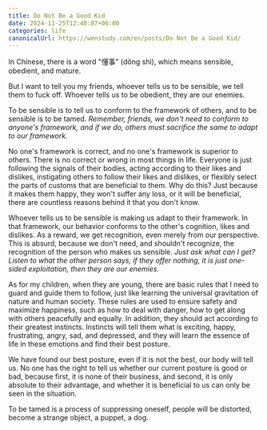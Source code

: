 ```yaml
---
title: Do Not Be a Good Kid
date: 2024-11-25T12:40:07+06:00
categories: life
canonicalUrl: https://wenstudy.com/en/posts/Do Not Be a Good Kid/
---
```


In Chinese, there is a word "懂事" (dǒng shì), which means sensible, obedient, and mature.

But I want to tell you my friends, whoever tells us to be sensible, we tell them to fuck off. Whoever tells us to be obedient, they are our enemies.

To be sensible is to tell us to conform to the framework of others, and to be sensible is to be tamed. _Remember, friends, we don't need to conform to anyone's framework, and if we do, others must sacrifice the same to adapt to our framework._

<!--more-->

No one's framework is correct, and no one's framework is superior to others. There is no correct or wrong in most things in life. Everyone is just following the signals of their bodies, acting according to their likes and dislikes, instigating others to follow their likes and dislikes, or flexibly select the parts of customs that are beneficial to them. Why do this? Just because it makes them happy, they won't suffer any loss, or it will be beneficial, there are countless reasons behind it that you don't know.

Whoever tells us to be sensible is making us adapt to their framework. In that framework, our behavior conforms to the other's cognition, likes and dislikes. As a reward, we get recognition, even merely from our perspective. This is absurd, because we don't need, and shouldn't recognize, the recognition of the person who makes us sensible. _Just ask what can I get? Listen to what the other person says, if they offer nothing, it is just one-sided exploitation, then they are our enemies._

As for my children, when they are young, there are basic rules that I need to guard and guide them to follow, just like learning the universal gravitation of nature and human society. These rules are used to ensure safety and maximize happiness, such as how to deal with danger, how to get along with others peacefully and equally. In addition, they should act according to their greatest instincts. Instincts will tell them what is exciting, happy, frustrating, angry, sad, and depressed, and they will learn the essence of life in these emotions and find their best posture.

We have found our best posture, even if it is not the best, our body will tell us. No one has the right to tell us whether our current posture is good or bad, because first, it is none of their business, and second, it is only absolute to their advantage, and whether it is beneficial to us can only be seen in the situation.

To be tamed is a process of suppressing oneself, people will be distorted, become a strange object, a puppet, a dog.
